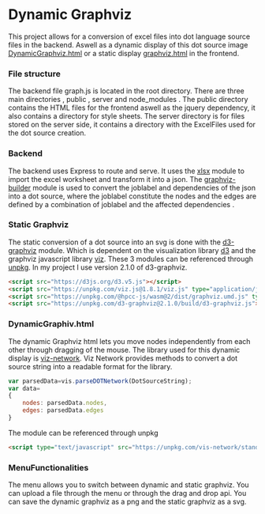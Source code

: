 # Dynamic Graphviz 

This project allows for a conversion of excel files into dot language source files in the backend.
Aswell as a dynamic display of this dot source image [DynamicGraphviz.html](public/DynamicGraphviz.html) or a static display [graphviz.html](public/graphviz.html) in the frontend.


### File structure

The backend file graph.js is located in the root directory. There are three main directories , public , server and node_modules .
The public directory contains the HTML files for the frontend aswell as the jquery dependency, it also contains a directory for style sheets.
The server directory is for files stored on the server side, it contains a directory with the ExcelFiles used for the dot source creation.


### Backend

The backend uses Express to route and serve. 
It uses the [xlsx] module to import the excel worksheet and transform it into a json. 
The [graphviz-builder] module is used to convert the joblabel and dependencies of the json into a dot source, where the joblabel constitute the nodes and the edges are defined
by a combination of joblabel and the affected dependencies .

### Static Graphviz

The static conversion of a dot source into an svg is done with the [d3-graphviz] module.
Which is dependent on the visualization library [d3] and the graphviz javascript library [viz].
These 3 modules can be referenced through [unpkg]. 
In my project I use version 2.1.0 of d3-graphviz.

```html
<script src="https://d3js.org/d3.v5.js"></script>
<script src="https://unpkg.com/viz.js@1.8.1/viz.js" type="application/javascript"></script>
<script src="https://unpkg.com/@hpcc-js/wasm@2/dist/graphviz.umd.js" type="javascript/worker"></script>
<script src="https://unpkg.com/d3-graphviz@2.1.0/build/d3-graphviz.js"></script>

```

### DynamicGraphiv.html

The dynamic Graphviz html lets you move nodes independently from each other through dragging of the mouse.
The library used for this dynamic display is [viz-network].
Viz Network provides methods to convert a dot source string into a readable format for the library.

```javascript
var parsedData=vis.parseDOTNetwork(DotSourceString);
var data=
{
    nodes: parsedData.nodes,
    edges: parsedData.edges
}
```
The module can be referenced through unpkg 
```html
<script type="text/javascript" src="https://unpkg.com/vis-network/standalone/umd/vis-network.min.js"></script>
```

### MenuFunctionalities

The menu allows you to switch between dynamic and static graphviz.
You can upload a file through the menu or through the drag and drop api.
You can save the dynamic graphviz as a png and the static graphviz as a svg.



[xlsx]: https://www.npmjs.com/package/xlsx
[graphviz-builder]: https://www.npmjs.com/package/graphviz-builder
[d3-graphviz]: https://www.npmjs.com/package/d3-graphviz/v/2.1.0
[d3]: https://d3js.org/
[viz]: https://github.com/mdaines/viz-js
[unpkg]: https://unpkg.com/
[viz-network]: https://visjs.github.io/vis-network/docs/network/
